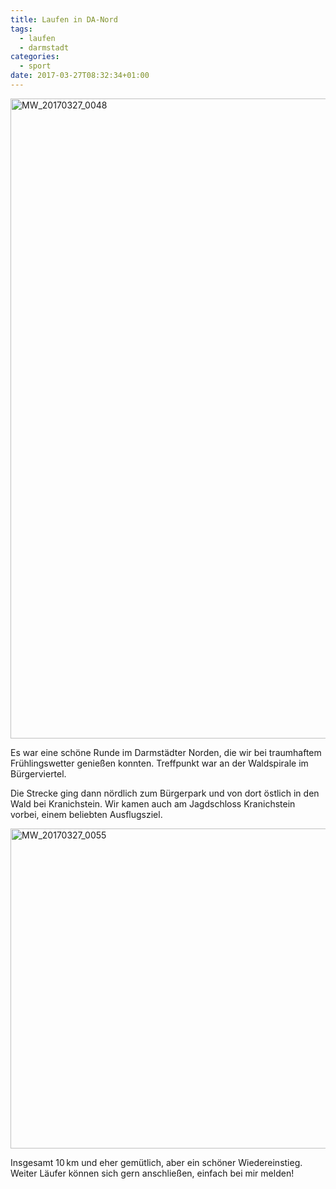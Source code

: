 ```yaml
---
title: Laufen in DA-Nord
tags: 
  - laufen
  - darmstadt
categories:
  - sport
date: 2017-03-27T08:32:34+01:00
---
```

<a data-flickr-embed="true"  href="https://www.flickr.com/photos/mwellner/33311233860/in/dateposted-public/" title="MW_20170327_0048"><img src="https://c1.staticflickr.com/3/2925/33311233860_3a177c6bef_b.jpg" width="1024" height="1024" alt="MW_20170327_0048"></a><script async src="//embedr.flickr.com/assets/client-code.js" charset="utf-8"></script>

Es war eine schöne Runde im Darmstädter Norden, die wir bei traumhaftem Frühlingswetter genießen konnten. Treffpunkt war an der Waldspirale im Bürgerviertel. 

<!--more-->

Die Strecke ging dann nördlich zum Bürgerpark und von dort östlich in den Wald bei Kranichstein. Wir kamen auch am Jagdschloss Kranichstein vorbei, einem beliebten Ausflugsziel. 

<a data-flickr-embed="true"  href="https://www.flickr.com/photos/mwellner/33654363116/in/dateposted-public/" title="MW_20170327_0055"><img src="https://c1.staticflickr.com/3/2880/33654363116_602442f663_b.jpg" width="1024" height="512" alt="MW_20170327_0055"></a><script async src="//embedr.flickr.com/assets/client-code.js" charset="utf-8"></script>

Insgesamt 10&thinsp;km und eher gemütlich, aber ein schöner Wiedereinstieg. Weiter Läufer können sich gern anschließen, einfach bei mir melden!
